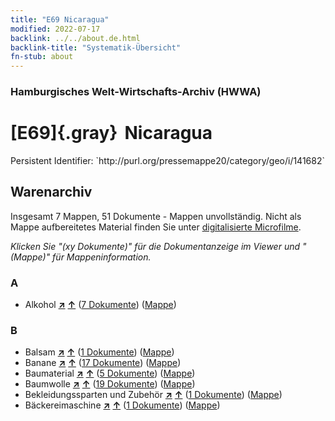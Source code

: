 ```yaml
---
title: "E69 Nicaragua"
modified: 2022-07-17
backlink: ../../about.de.html
backlink-title: "Systematik-Übersicht"
fn-stub: about
---
```


### Hamburgisches Welt-Wirtschafts-Archiv (HWWA)

# [E69]{.gray}&#8201; Nicaragua

<div class="hint">Persistent Identifier: `http://purl.org/pressemappe20/category/geo/i/141682`</div>







## Warenarchiv








Insgesamt 7 Mappen, 51 Dokumente - Mappen unvollständig.
Nicht als Mappe aufbereitetes Material finden Sie unter [digitalisierte Microfilme](/film/h1_wa.de.html).

_Klicken Sie "(xy Dokumente)" für die Dokumentanzeige im Viewer und "(Mappe)" für Mappeninformation._




### A

- Alkohol [**&nearr;**](../../../ware/i/141966/about.de.html "Alkohol (XXX in der ganzen Welt)") [**&uarr;**](../../../ware/about.de.html#PID20.02-Sp "Warensystematik") (<a href="https://pm20.zbw.eu/iiifview/folder/wa/141966,141682" title="über: Alkohol : Nicaragua" target="_blank">7 Dokumente</a>) ([Mappe](../../../../folder/wa/1419xx/141966/1416xx/141682/about.de.html))

### B

- Balsam [**&nearr;**](../../../ware/i/142032/about.de.html "Balsam (XXX in der ganzen Welt)") [**&uarr;**](../../../ware/about.de.html#PLW06-Fp02 "Warensystematik") (<a href="https://pm20.zbw.eu/iiifview/folder/wa/142032,141682" title="über: Balsam : Nicaragua" target="_blank">1 Dokumente</a>) ([Mappe](../../../../folder/wa/1420xx/142032/1416xx/141682/about.de.html))
- Banane [**&nearr;**](../../../ware/i/142038/about.de.html "Banane (XXX in der ganzen Welt)") [**&uarr;**](../../../ware/about.de.html#PLW04-Bn "Warensystematik") (<a href="https://pm20.zbw.eu/iiifview/folder/wa/142038,141682" title="über: Banane : Nicaragua" target="_blank">17 Dokumente</a>) ([Mappe](../../../../folder/wa/1420xx/142038/1416xx/141682/about.de.html))
- Baumaterial [**&nearr;**](../../../ware/i/142086/about.de.html "Baumaterial (XXX in der ganzen Welt)") [**&uarr;**](../../../ware/about.de.html#PID22-Bs "Warensystematik") (<a href="https://pm20.zbw.eu/iiifview/folder/wa/142086,141682" title="über: Baumaterial : Nicaragua" target="_blank">5 Dokumente</a>) ([Mappe](../../../../folder/wa/1420xx/142086/1416xx/141682/about.de.html))
- Baumwolle [**&nearr;**](../../../ware/i/142089/about.de.html "Baumwolle (XXX in der ganzen Welt)") [**&uarr;**](../../../ware/about.de.html#PLW04-Bw "Warensystematik") (<a href="https://pm20.zbw.eu/iiifview/folder/wa/142089,141682" title="über: Baumwolle : Nicaragua" target="_blank">19 Dokumente</a>) ([Mappe](../../../../folder/wa/1420xx/142089/1416xx/141682/about.de.html))
- Bekleidungssparten und Zubehör [**&nearr;**](../../../ware/i/166456/about.de.html "Bekleidungssparten und Zubehör (XXX in der ganzen Welt)") [**&uarr;**](../../../ware/about.de.html#PID19-Bz "Warensystematik") (<a href="https://pm20.zbw.eu/iiifview/folder/wa/166456,141682" title="über: Bekleidungssparten und Zubehör  : Nicaragua" target="_blank">1 Dokumente</a>) ([Mappe](../../../../folder/wa/1664xx/166456/1416xx/141682/about.de.html))
- Bäckereimaschine [**&nearr;**](../../../ware/i/142027/about.de.html "Bäckereimaschine (XXX in der ganzen Welt)") [**&uarr;**](../../../ware/about.de.html#PID08-Nm01 "Warensystematik") (<a href="https://pm20.zbw.eu/iiifview/folder/wa/142027,141682" title="über: Bäckereimaschine : Nicaragua" target="_blank">1 Dokumente</a>) ([Mappe](../../../../folder/wa/1420xx/142027/1416xx/141682/about.de.html))




